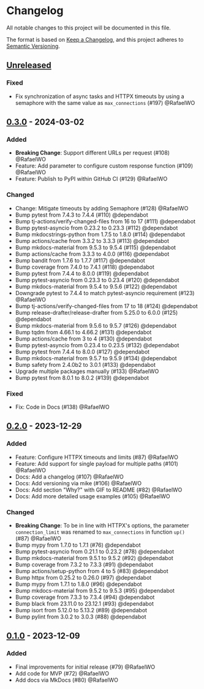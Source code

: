 # Changelog

All notable changes to this project will be documented in this file.

The format is based on [Keep a Changelog](https://keepachangelog.com/en/1.0.0/),
and this project adheres to [Semantic Versioning](https://semver.org/spec/v2.0.0.html).

<!--
Types of changes:
    Added for new features.
    Changed for changes in existing functionality.
    Deprecated for soon-to-be removed features.
    Removed for now removed features.
    Fixed for any bug fixes.
    Security in case of vulnerabilities.
-->

## [Unreleased]

### Fixed
* Fix synchronization of async tasks and HTTPX timeouts by using a semaphore with the
same value as ``max_connections`` (#197) @RafaelWO

## [0.3.0] - 2024-03-02

### Added
* **Breaking Change**: Support different URLs per request (#108) @RafaelWO
* Feature: Add parameter to configure custom response function (#109) @RafaelWO
* Feature: Publish to PyPI within GitHub CI (#129) @RafaelWO

### Changed
* Change: Mitigate timeouts by adding Semaphore (#128) @RafaelWO
* Bump pytest from 7.4.3 to 7.4.4 (#110) @dependabot
* Bump tj-actions/verify-changed-files from 16 to 17 (#111) @dependabot
* Bump pytest-asyncio from 0.23.2 to 0.23.3 (#112) @dependabot
* Bump mkdocstrings-python from 1.7.5 to 1.8.0 (#114) @dependabot
* Bump actions/cache from 3.3.2 to 3.3.3 (#113) @dependabot
* Bump mkdocs-material from 9.5.3 to 9.5.4 (#115) @dependabot
* Bump actions/cache from 3.3.3 to 4.0.0 (#116) @dependabot
* Bump bandit from 1.7.6 to 1.7.7 (#117) @dependabot
* Bump coverage from 7.4.0 to 7.4.1 (#118) @dependabot
* Bump pytest from 7.4.4 to 8.0.0 (#119) @dependabot
* Bump pytest-asyncio from 0.23.3 to 0.23.4 (#120) @dependabot
* Bump mkdocs-material from 9.5.4 to 9.5.6 (#122) @dependabot
* Downgrade pytest to 7.4.4 to match pytest-asyncio requirement (#123) @RafaelWO
* Bump tj-actions/verify-changed-files from 17 to 18 (#124) @dependabot
* Bump release-drafter/release-drafter from 5.25.0 to 6.0.0 (#125) @dependabot
* Bump mkdocs-material from 9.5.6 to 9.5.7 (#126) @dependabot
* Bump tqdm from 4.66.1 to 4.66.2 (#131) @dependabot
* Bump actions/cache from 3 to 4 (#130) @dependabot
* Bump pytest-asyncio from 0.23.4 to 0.23.5 (#132) @dependabot
* Bump pytest from 7.4.4 to 8.0.0 (#127) @dependabot
* Bump mkdocs-material from 9.5.7 to 9.5.9 (#134) @dependabot
* Bump safety from 2.4.0b2 to 3.0.1 (#133) @dependabot
* Upgrade multiple packages manually (#133) @RafaelWO
* Bump pytest from 8.0.1 to 8.0.2 (#139) @dependabot

### Fixed
* Fix: Code in Docs (#138) @RafaelWO


## [0.2.0] - 2023-12-29

### Added
* Feature: Configure HTTPX timeouts and limits (#87) @RafaelWO
* Feature: Add support for single payload for multiple paths (#101) @RafaelWO
* Docs: Add a changelog (#107) @RafaelWO
* Docs: Add versioning via mike (#106) @RafaelWO
* Docs: Add section "Why?" with GIF to README (#82) @RafaelWO
* Docs: Add more detailed usage examples (#105) @RafaelWO

### Changed

* **Breaking Change**: To be in line with HTTPX's options, the parameter `connection_limit` was renamed to `max_connections` in function `up()` (#87) @RafaelWO
* Bump mypy from 1.7.0 to 1.7.1 (#76) @dependabot
* Bump pytest-asyncio from 0.21.1 to 0.23.2 (#78) @dependabot
* Bump mkdocs-material from 9.5.1 to 9.5.2 (#92) @dependabot
* Bump coverage from 7.3.2 to 7.3.3 (#91) @dependabot
* Bump actions/setup-python from 4 to 5 (#83) @dependabot
* Bump httpx from 0.25.2 to 0.26.0 (#97) @dependabot
* Bump mypy from 1.7.1 to 1.8.0 (#96) @dependabot
* Bump mkdocs-material from 9.5.2 to 9.5.3 (#95) @dependabot
* Bump coverage from 7.3.3 to 7.3.4 (#94) @dependabot
* Bump black from 23.11.0 to 23.12.1 (#93) @dependabot
* Bump isort from 5.12.0 to 5.13.2 (#89) @dependabot
* Bump pylint from 3.0.2 to 3.0.3 (#88) @dependabot


## [0.1.0] - 2023-12-09

### Added

* Final improvements for initial release (#79) @RafaelWO
* Add code for MVP (#72) @RafaelWO
* Add docs via MkDocs (#80) @RafaelWO


[unreleased]: https://github.com/RafaelWO/unparallel/compare/v0.3.0...HEAD
[0.3.0]: https://github.com/RafaelWO/unparallel/compare/v0.2.0...v0.3.0
[0.2.0]: https://github.com/RafaelWO/unparallel/compare/v0.1.0...v0.2.0
[0.1.0]: https://github.com/RafaelWO/unparallel/releases/tag/v0.1.0
